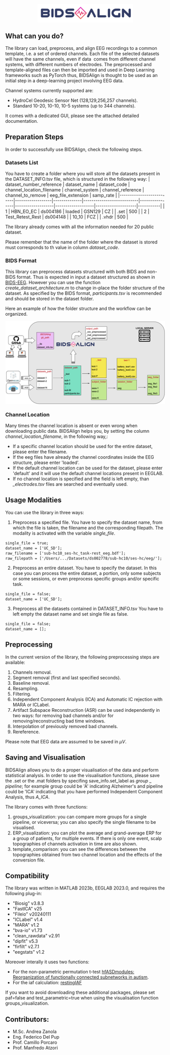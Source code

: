 <img src="images/logo_wo_white.png"
        alt="Picture"
        width="300"
        style="display: block; margin: 0 auto" />

## What can you do?
The library can load, preprocess, and align EEG recordings to a common template, i.e. a set of ordered channels. Each file of the selected datasets will have the same channels, even if data 
comes from different channel systems, with different numbers of electrodes.
The preprocessed and template-aligned files can then be imported and used in Deep Learning frameworks such as PyTorch thus, BIDSAlign is thought to be used as an initial step in a deep-learning project involving EEG data.


Channel systems currently supported are:
- HydroCel Geodesic Sensor Net (128,129,256,257 channels).
- Standard 10-20, 10-10, 10-5 systems (up to 344 channels).


It comes with a dedicated GUI, please see the attached detailed documentation.

## Preparation Steps
In order to successfully use BIDSAlign, check the following steps.

### Datasets List
You have to create a folder where you will store all the datasets present in the DATASET_INFO.tsv file, which is structured in the following way:
| dataset_number_reference | dataset_name     | dataset_code | channel_location_filename | channel_system | channel_reference | channel_to_remove | eeg_file_extension | samp_rate |
|--------------------------|------------------|--------------|---------------------------|----------------|-------------------|-------------------|--------------------|-----------|
| 1                        | HBN_EO_EC        | ds004186     | loaded                    | GSN129         | CZ                |                   | .set               | 500       |
| 2                        | Test_Retest_Rest | ds004148     |                           | 10_10          | FCZ               |                   | .vhdr              | 500       |

The library already comes with all the information needed for 20 public dataset.

Please remember that the name of the folder where the dataset is stored must corresponds to th value in column *dataset_code*. 

### BIDS Format
This library can preprocess datasets structured with both BIDS and non-BIDS format. Thus is expected in input a dataset structured as shown in [BIDS-EEG](https://bids-specification.readthedocs.io/en/stable/modality-specific-files/electroencephalography.html).
However you can use the function *create_dataset_architecture.m* to change in-place the folder structure of the dataset.
As specified by the BIDS format, *participants.tsv* is recommended and should be stored in the dataset folder.

Here an example of how the folder structure and the workflow can be organized.

<img src="images/folder_structure.png"
        alt="Picture"
        style="display: block; margin: 0 auto" />


### Channel Location
Many times the channel location is absent or even wrong when downloading public data. BIDSAlign helps you, by setting the column *channel_location_filename*, in the following way,:
- If a specific channel location should be used for the entire dataset, please enter the filename.
- If the eeg files have already the channel coordinates inside the EEG structure, please enter 'loaded'.
- If the default channel location can be used for the dataset, please enter 'default' and it will use the default channel locations present in EEGLAB.
- If no channel location is specified and the field is left empty, than *_electrodes.tsv* files are searched and eventually used.

## Usage Modalities
You can use the library in three ways:
1. Preprocess a specified file.
You have to specify the dataset name, from which the file is taken, the filename and the corresponding filepath. The modality is activated with the variable *single_file*.
```
single_file = true;
dataset_name = ['UC_SD'];
raw_filename = ['sub-hc10_ses-hc_task-rest_eeg.bdf']; 
raw_filepath = ['/Users/.../Datasets/ds002778/sub-hc10/ses-hc/eeg/'];
```
2. Preprocess an entire dataset.
You have to specify the dataset. In this case you can process the entire dataset, a portion, only some subjects or some sessions, or even preprocess specific groups and/or specific task.
```
single_file = false;
dataset_name = ['UC_SD'];
```
3. Preprocess all the datasets contained in DATASET_INFO.tsv
You have to left empty the dataset name and set single file as false.
```
single_file = false;
dataset_name = [];
```

## Preprocessing
In the current version of the library, the following preprocessing steps are available:
1. Channels removal.
2. Segment removal (first and last specified seconds).
3. Baseline removal.
4. Resampling.
5. Filtering.
6. Independent Component Analysis (ICA) and Automatic IC rejection with MARA or ICLabel.
7. Artifact Subspace Reconstruction (ASR) can be used independently in two ways: for removing bad channels and/or for removing/reconstructing bad time windows.
8. Interpolation of previously removed bad channels.
8. Rereference.

Please note that EEG data are assumed to be saved in $\mu V$.

## Saving and Visualisation
BIDSAlign allows you to do a proper visualisation of the data and perform statistical analysis. 
In order to use the visualisation functions, please save the .set or the .mat folders by specifing save_info.set_label as *group* _ *pipeline*; for example group could be 'A' indicating Alzheimer's and pipeline could be 'ICA' indicating that you have performed Independent Component Analysis, thus *A_ICA*.


The library comes with three functions:
1. groups_visualization: you can compare more groups for a single pipeline, or viceversa; you can also specify the single filename to be visualised.
2. ERP_visualization: you can plot the average and grand-average ERP for a group of patients, for multiple events. If there is only one event, scalp topographies of channels activation in time are also shown.
3. template_comparison: you can see the differences between the topographies obtained from two channel location and the effects of the conversion file. 

## Compatibility
The library was written in MATLAB 2023b, EEGLAB 2023.0, and requires the following plug-in:
- "Biosig" v3.8.3
- "FastICA" v25
- "Fileio" v20240111
- "ICLabel" v1.4
- "MARA" v1.2
- "bva-io" v1.73
- "clean_rawdata" v2.91
- "dipfit" v5.3
- "firfilt" v2.7.1
- "eegstats" v1.2

Moreover interally it uses two functions:
- For the non-parametric permutation t-test [hfASDmodules: Reorganization of functionally connected subnetworks in autism](https://zenodo.org/records/44657).
- For the iaf calculation: [restingIAF](https://zenodo.org/records/2575868)

If you want to avoid downloading these additional packages, please set paf=false and test_parametric=true when using the visualisation function groups_visualization.

## Contributors:
* M.Sc. Andrea Zanola
* Eng. Federico Del Pup
* Prof. Camillo Porcaro
* Prof. Manfredo Atzori




